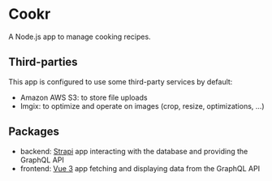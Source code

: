 # Cookr

A Node.js app to manage cooking recipes.

## Third-parties

This app is configured to use some third-party services by default:

- Amazon AWS S3: to store file uploads
- Imgix: to optimize and operate on images (crop, resize, optimizations, …)

## Packages

- backend: [Strapi](https://strapi.io/) app interacting with the database and providing the GraphQL API
- frontend: [Vue 3](https://vuejs.org/) app fetching and displaying data from the GraphQL API
